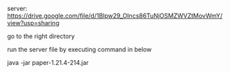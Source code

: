 server: https://drive.google.com/file/d/1Blpw29_OIncs86TuNjOSMZWVZtMovWmY/view?usp=sharing

go to the right directory

run the server file by executing command in below

java -jar paper-1.21.4-214.jar
